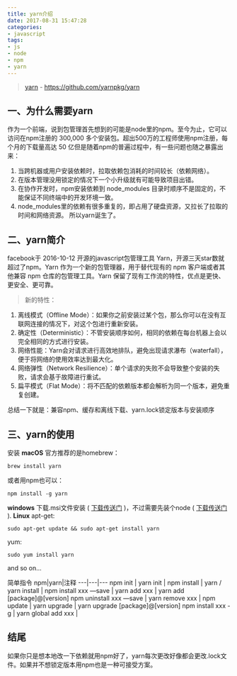 ```yaml
---
title: yarn介绍
date: 2017-08-31 15:47:28
categories:
- javascript
tags:
- js
- node
- npm
- yarn
---
```

>[yarn](https://github.com/yarnpkg/yarn) - https://github.com/yarnpkg/yarn

## 一、为什么需要yarn
   作为一个前端，说到包管理首先想到的可能是node里的npm。至今为止，它可以访问在npm注册的 300,000 多个安装包。超出500万的工程师使用npm注册，每个月的下载量高达 50 亿<!-- more -->但是随着npm的普遍过程中，有一些问题也随之暴露出来：

1. 当跨机器或用户安装依赖时，拉取依赖包消耗的时间较长（依赖网络）。
2. 在版本管理没用锁定的情况下一个小升级就有可能导致项目出错。
3. 在协作开发时，npm安装依赖到  node_modules 目录时顺序不是固定的，不能保证不同终端中的开发环境一致。
4. node_modules里的依赖有很多重复的，即占用了硬盘资源，又拉长了拉取的时间和网络资源。
所以yarn诞生了。

## 二、yarn简介
facebook于 2016-10-12 开源的javascript包管理工具 Yarn，开源三天star数就超过了npm。Yarn 作为一个新的包管理器，用于替代现有的 npm 客户端或者其他兼容 npm 仓库的包管理工具。Yarn 保留了现有工作流的特性，优点是更快、更安全、更可靠。

>新的特性：
>
1. 离线模式（Offline Mode）：如果你之前安装过某个包，那么你可以在没有互联网连接的情况下，对这个包进行重新安装。
2. 确定性（Deterministic）：不管安装顺序如何，相同的依赖在每台机器上会以完全相同的方式进行安装。
3. 网络性能：Yarn会对请求进行高效地排队，避免出现请求瀑布（waterfall），便于将网络的使用效率达到最大化。
4. 网络弹性（Network Resilience）：单个请求的失败不会导致整个安装的失败，请求会基于故障进行重试。
5. 扁平模式（Flat Mode）：将不匹配的依赖版本都会解析为同一个版本，避免重复创建。

总结一下就是：兼容npm、缓存和离线下载、yarn.lock锁定版本与安装顺序

## 三、yarn的使用
安装
**macOS**
官方推荐的是homebrew：
```
brew install yarn
```
或者用npm也可以：
```
npm install -g yarn
```
**windows**
下载.msi文件安装 ( [下载传送门](https://yarnpkg.com/latest.msi) )，不过需要先装个node ( [下载传送门](https://nodejs.org/) ). 
**Linux**
apt-get:
```
sudo apt-get update && sudo apt-get install yarn
```
yum:
```
sudo yum install yarn
```
and so on...

简单指令
npm|yarn|注释
---|---|---
npm init | yarn init |
npm install | yarn / yarn install |
npm install xxx —save | yarn add xxx |  yarn add [package]@[version]
npm uninstall xxx —save | yarn remove xxx | 
npm update |  yarn upgrade | yarn upgrade [package]@[version]
npm install xxx -g | yarn global add xxx |

## 结尾
如果你只是想本地改一下依赖就用npm好了，yarn每次更改好像都会更改.lock文件。如果并不想锁定版本用npm也是一种可接受方案。



